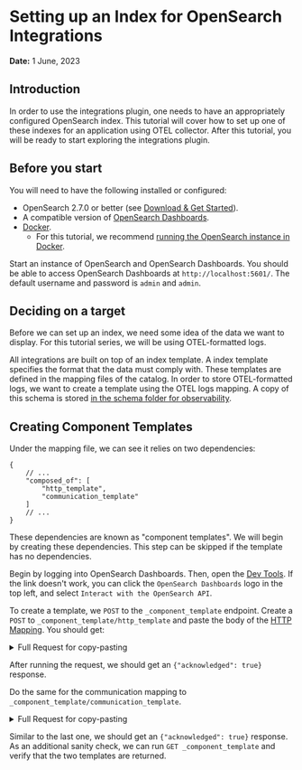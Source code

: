 # Setting up an Index for OpenSearch Integrations

**Date:** 1 June, 2023

## Introduction

In order to use the integrations plugin, one needs to have an appropriately configured OpenSearch index.
This tutorial will cover how to set up one of these indexes for an application using OTEL collector.
After this tutorial, you will be ready to start exploring the integrations plugin.

## Before you start

You will need to have the following installed or configured:

- OpenSearch 2.7.0 or better (see [Download & Get Started](https://opensearch.org/versions/opensearch-2-7-0.html)).
- A compatible version of [OpenSearch Dashboards](https://opensearch.org/versions/opensearch-2-7-0.html#opensearch-dashboards).
- [Docker](https://www.docker.com/).
    - For this tutorial, we recommend [running the OpenSearch instance in Docker](https://opensearch.org/docs/latest/install-and-configure/install-opensearch/docker/).

Start an instance of OpenSearch and OpenSearch Dashboards.
You should be able to access OpenSearch Dashboards at `http://localhost:5601/`.
The default username and password is `admin` and `admin`.

## Deciding on a target

Before we can set up an index, we need some idea of the data we want to display.
For this tutorial series, we will be using OTEL-formatted logs.

All integrations are built on top of an index template.
A index template specifies the format that the data must comply with.
These templates are defined in the mapping files of the catalog.
In order to store OTEL-formatted logs, we want to create a template using the OTEL logs mapping.
A copy of this schema is stored [in the schema folder for observability](../../src/main/resources/schema/observability/logs/logs.mapping).

## Creating Component Templates

Under the mapping file, we can see it relies on two dependencies:

```json5
{
    // ...
    "composed_of": [
        "http_template",
        "communication_template"
    ]
    // ...
}
```

These dependencies are known as "component templates".
We will begin by creating these dependencies.
This step can be skipped if the template has no dependencies.

Begin by logging into OpenSearch Dashboards.
Then, open the [Dev Tools](http://localhost:5601/app/dev_tools#/console).
If the link doesn't work, you can click the `OpenSearch Dashboards` logo in the top left, and select `Interact with the OpenSearch API`.

To create a template, we `POST` to the `_component_template` endpoint.
Create a `POST` to `_component_template/http_template` and paste the body of the [HTTP Mapping](../../src/main/resources/schema/observability/logs/http.mapping).
You should get:

<details>
    <summary>Full Request for copy-pasting</summary>

```json5
POST _component_template/http_template
{
  "template": {
    "mappings": {
      "_meta": {
        "version": "1.0.0",
        "catalog": "observability",
        "type": "logs",
        "component": "http"
      },
      "dynamic_templates": [
        {
          "request_header_map": {
            "mapping": {
              "type": "keyword"
            },
            "path_match": "request.header.*"
          }
        },
        {
          "response_header_map": {
            "mapping": {
              "type": "keyword"
            },
            "path_match": "response.header.*"
          }
        }
      ],
      "properties": {
        "http": {
          "properties": {
            "flavor": {
              "type": "keyword",
              "ignore_above": 256
            },
            "user_agent": {
              "type": "keyword",
              "ignore_above": 2048
            },
            "url": {
              "type": "keyword",
              "ignore_above": 2048
            },
            "schema": {
              "type": "keyword",
              "ignore_above": 1024
            },
            "target": {
              "type": "keyword",
              "ignore_above": 1024
            },
            "route": {
              "type": "keyword",
              "ignore_above": 1024
            },
            "client.ip": {
              "type": "ip"
            },
            "resent_count": {
              "type": "integer"
            },
            "request": {
              "type": "object",
              "properties": {
                "id": {
                  "type": "text",
                  "fields": {
                    "keyword": {
                      "type": "keyword",
                      "ignore_above": 256
                    }
                  }
                },
                "body.content": {
                  "type": "text"
                },
                "bytes": {
                  "type": "long"
                },
                "method": {
                  "type": "keyword",
                  "ignore_above": 256
                },
                "referrer": {
                  "type": "keyword",
                  "ignore_above": 1024
                },
                "mime_type": {
                  "type": "keyword",
                  "ignore_above": 1024
                }
              }
            },
            "response": {
              "type": "object",
              "properties": {
                "id": {
                  "type": "text",
                  "fields": {
                    "keyword": {
                      "type": "keyword",
                      "ignore_above": 256
                    }
                  }
                },
                "body.content": {
                  "type": "text"
                },
                "bytes": {
                  "type": "long"
                },
                "status_code": {
                  "type": "integer"
                }
              }
            }
          }
        }
      }
    }
  }
}
```
</details>

After running the request, we should get an `{"acknowledged": true}` response.

Do the same for the communication mapping to `_component_template/communication_template`.

<details>
    <summary>Full Request for copy-pasting</summary>

```json5
POST _component_template/communication_template
{
  "template": {
    "mappings": {
      "_meta": {
        "version": "1.0.0",
        "catalog": "observability",
        "type": "logs",
        "component": "communication"
      },
      "properties": {
        "communication": {
          "properties": {
            "sock.family": {
              "type": "keyword",
              "ignore_above": 256
            },
            "source": {
              "type": "object",
              "properties": {
                "address": {
                  "type": "text",
                  "fields": {
                    "keyword": {
                      "type": "keyword",
                      "ignore_above": 1024
                    }
                  }
                },
                "domain": {
                  "type": "text",
                  "fields": {
                    "keyword": {
                      "type": "keyword",
                      "ignore_above": 1024
                    }
                  }
                },
                "bytes": {
                  "type": "long"
                },
                "ip": {
                  "type": "ip"
                },
                "port": {
                  "type": "long"
                },
                "mac": {
                  "type": "keyword",
                  "ignore_above": 1024
                },
                "packets": {
                  "type": "long"
                }
              }
            },
            "destination": {
              "type": "object",
              "properties": {
                "address": {
                  "type": "text",
                  "fields": {
                    "keyword": {
                      "type": "keyword",
                      "ignore_above": 1024
                    }
                  }
                },
                "domain": {
                  "type": "text",
                  "fields": {
                    "keyword": {
                      "type": "keyword",
                      "ignore_above": 1024
                    }
                  }
                },
                "bytes": {
                  "type": "long"
                },
                "ip": {
                  "type": "ip"
                },
                "port": {
                  "type": "long"
                },
                "mac": {
                  "type": "keyword",
                  "ignore_above": 1024
                },
                "packets": {
                  "type": "long"
                }
              }
            }
          }
        }
      }
    }
  }
}
```
</details>

Similar to the last one, we should get an `{"acknowledged": true}` response.
As an additional sanity check, we can run `GET _component_template` and verify that the two templates are returned.
